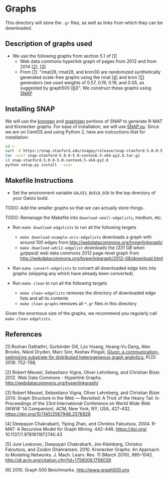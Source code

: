 # Graphs

This directory will store the `.gr` files, as well
as links from which they can be downloaded.

## Description of graphs used

* We use the following graphs from section 5.1 of [[1]](#1)
    - Web data commons hyperlink graph of pages from 2012 and from 2014 [[2]](#2), [[3]](#3)
    - From [[1]](#1): "rmat26, rmat28, and kron30 are randomized
      synthetically generated scale-free graphs using the rmat [[4]](#4)
      and kron [[5]](#5) generators (we used weights of 0.57, 0.19, 0.19,
      and 0.05, as suggested by graph500 [[6]](#6))".
      We construct these graphs using [SNAP](http://snap.stanford.edu/)

## Installing SNAP

We will use the [krongen](https://github.com/snap-stanford/snap/tree/master/examples/krongen)
and [graphgen](https://github.com/snap-stanford/snap/tree/master/examples/graphgen)
portions of SNAP to generate R-MAT and Kronecker graphs.
For ease of installation, we will use [SNAP.py](https://snap.stanford.edu/snappy/#setup).
Since we are on CentOS and using Python 2, here are instructions that for installation:
```bash
cd ~
curl -O https://snap.stanford.edu/snappy/release/snap-stanford-5.0.0-5.0-centos6.5-x64-py2.6.tar.gz
tar -xzvf snap-stanford-5.0.0-5.0-centos6.5-x64-py2.6.tar.gz
cd snap-stanford-5.0.0-5.0-centos6.5-x64-py2.6
python setup.py install --user
```

## Makefile Instructions

* Set the environment variable
`GALOIS_BUILD_DIR` to the top directory of
your Galois build.

TODO: Add the smaller graphs so that we can actually store things.

TODO: Remanage the Makefile into `download-small-edgelists`, medium, etc.

* Run `make download-edgelists` to run all the following targets
    - `make download-example-arcs-edgelists` downloads a graph with around 100 edges from http://webdatacommons.org/hyperlinkgraph/
    - `make download-wdc12-edgelist` downloads the *(331 GB when gzipped)*
      web data commons 2012 page-level graph from http://webdatacommons.org/hyperlinkgraph/2012-08/download.html

* Run `make convert-edgelists` to convert all downloaded edge lists into graphs (skipping
  any which have already been converted).

* Run `make clean` to run all the following targets
    - `make clean-edgelists` removes the directory of 
      downloaded edge lists and all its contents
    - `make clean-graphs` removes all `*.gr` files in this directory

Given the enormous size of the graphs, we recommend you regularly
call `make clean-edgelists`.

## References

<a id="1">[1]</a> Roshan Dathathri, Gurbinder Gill, Loc Hoang, Hoang-Vu Dang, Alex Brooks, Nikoli Dryden, Marc Snir, Keshav Pingali, [Gluon: a communication-optimizing substrate for distributed heterogeneous graph analytics.](https://dl.acm.org/doi/10.1145/3192366.3192404) PLDI 2018: 752-768,

<a id="2">[2]</a> Robert Meusel, Sebastiano Vigna, Oliver Lehmberg, and Christian Bizer. 2012. Web Data Commons - Hyperlink Graphs. http://webdatacommons.org/hyperlinkgraph/

<a id="3">[3]</a> Robert Meusel, Sebastiano Vigna, Oliver Lehmberg, and Christian Bizer. 2014. Graph Structure in the Web — Revisited: A Trick of the Heavy Tail. In Proceedings of the 23rd International Conference on World Wide Web (WWW ’14 Companion). ACM, New York, NY, USA, 427-432. https://doi.org/10.1145/2567948.2576928

<a id="4">[4]</a> Deepayan Chakrabarti, Yiping Zhan, and Christos Faloutsos. 2004.  R-MAT: A Recursive Model for Graph Mining. 442–446. https://doi.org/ 10.1137/1.9781611972740.43

<a id="5">[5]</a> Jure Leskovec, Deepayan Chakrabarti, Jon Kleinberg, Christos Faloutsos, and Zoubin Ghahramani. 2010. Kronecker Graphs: An Approach to Modeling Networks. J. Mach. Learn. Res. 11 (March 2010), 985–1042.  http://dl.acm.org/citation.cfm?id=1756006.1756039

<a id="6">[6]</a> 2010. Graph 500 Benchmarks. http://www.graph500.org
